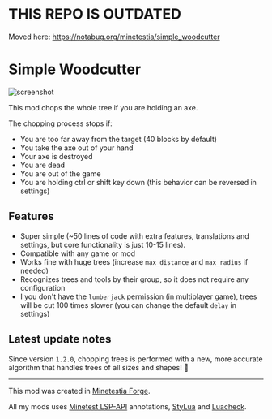 # THIS REPO IS OUTDATED

Moved here: https://notabug.org/minetestia/simple_woodcutter

# Simple Woodcutter

![screenshot](screenshot.gif)

This mod chops the whole tree if you are holding an axe.

The chopping process stops if:

- You are too far away from the target (40 blocks by default)
- You take the axe out of your hand
- Your axe is destroyed
- You are dead
- You are out of the game
- You are holding ctrl or shift key down (this behavior can be reversed in
  settings)

## Features

- Super simple (~50 lines of code with extra features, translations and
  settings, but core functionality is just 10-15 lines).
- Compatible with any game or mod
- Works fine with huge trees (increase `max_distance` and `max_radius` if
  needed)
- Recognizes trees and tools by their group, so it does not require any
  configuration
- I you don't have the `lumberjack` permission (in multiplayer game), trees will
  be cut 100 times slower (you can change the default `delay` in settings)

## Latest update notes

Since version `1.2.0`, chopping trees is performed with a new, more accurate
algorithm that handles trees of all sizes and shapes! 🎉

---

This mod was created in [Minetestia Forge].

All my mods uses [Minetest LSP-API] annotations, [StyLua] and [Luacheck].

[Minetestia Forge]: https://github.com/orgs/minetestia/repositories
[Minetest LSP-API]: https://github.com/minetest-toolkit/minetest-lsp-api
[StyLua]: https://github.com/JohnnyMorganz/StyLua
[Luacheck]: https://github.com/mpeterv/luacheck
